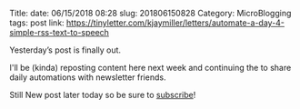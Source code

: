 Title: 
date: 06/15/2018 08:28
slug: 201806150828
Category: MicroBlogging
tags: post
link: https://tinyletter.com/kjaymiller/letters/automate-a-day-4-simple-rss-text-to-speech


Yesterday’s post is finally out.

I'll be (kinda) reposting content here next week and continuing the to share daily automations with newsletter friends.  

Still New post later today so be sure to [subscribe](https://tinyletter.com/kjaymiller)!
